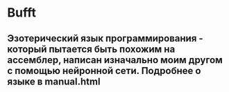 # Bufft
## Эзотерический язык программирования - который пытается быть похожим на ассемблер, написан изначально моим другом с помощью нейронной сети. Подробнее о языке в manual.html

